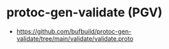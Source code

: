 # protoc-gen-validate (PGV)

* https://github.com/bufbuild/protoc-gen-validate/tree/main/validate/validate.proto